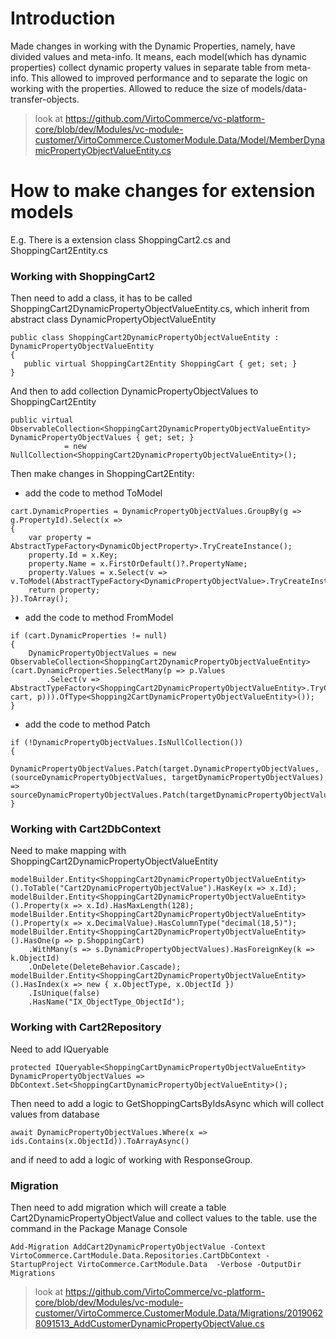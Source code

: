 # Introduction
Made changes in working with the Dynamic Properties, namely, have divided values and meta-info.
It means, each model(which has dynamic properties) collect dynamic property values in separate table from meta-info.
This allowed to improved performance and to separate the logic on working with the properties. Allowed to reduce the size of models/data-transfer-objects.

> look at https://github.com/VirtoCommerce/vc-platform-core/blob/dev/Modules/vc-module-customer/VirtoCommerce.CustomerModule.Data/Model/MemberDynamicPropertyObjectValueEntity.cs

# How to make changes for extension models
E.g. There is a extension class ShoppingCart2.cs and ShoppingCart2Entity.cs

### Working with ShoppingCart2
Then need to add a class, it has to be called ShoppingCart2DynamicPropertyObjectValueEntity.cs, which inherit from abstract class DynamicPropertyObjectValueEntity

```
public class ShoppingCart2DynamicPropertyObjectValueEntity : DynamicPropertyObjectValueEntity
{
   public virtual ShoppingCart2Entity ShoppingCart { get; set; }
}
```

And then to add collection DynamicPropertyObjectValues to ShoppingCart2Entity

```
public virtual ObservableCollection<ShoppingCart2DynamicPropertyObjectValueEntity> DynamicPropertyObjectValues { get; set; }
            = new NullCollection<ShoppingCart2DynamicPropertyObjectValueEntity>();
```

Then make changes in ShoppingCart2Entity:

* add the code to method ToModel

```
cart.DynamicProperties = DynamicPropertyObjectValues.GroupBy(g => g.PropertyId).Select(x =>
{
	var property = AbstractTypeFactory<DynamicObjectProperty>.TryCreateInstance();
	property.Id = x.Key;
	property.Name = x.FirstOrDefault()?.PropertyName;
	property.Values = x.Select(v => v.ToModel(AbstractTypeFactory<DynamicPropertyObjectValue>.TryCreateInstance())).ToArray();
	return property;
}).ToArray();
```

* add the code to method FromModel

```
if (cart.DynamicProperties != null)
{
	DynamicPropertyObjectValues = new ObservableCollection<ShoppingCart2DynamicPropertyObjectValueEntity>(cart.DynamicProperties.SelectMany(p => p.Values
		.Select(v => AbstractTypeFactory<ShoppingCart2DynamicPropertyObjectValueEntity>.TryCreateInstance().FromModel(v, cart, p))).OfType<Shopping2CartDynamicPropertyObjectValueEntity>());
}
```

* add the code to method Patch

```
if (!DynamicPropertyObjectValues.IsNullCollection())
{
	DynamicPropertyObjectValues.Patch(target.DynamicPropertyObjectValues, (sourceDynamicPropertyObjectValues, targetDynamicPropertyObjectValues) => sourceDynamicPropertyObjectValues.Patch(targetDynamicPropertyObjectValues));
}
```

### Working with Cart2DbContext
Need to make mapping with ShoppingCart2DynamicPropertyObjectValueEntity 

```
modelBuilder.Entity<ShoppingCart2DynamicPropertyObjectValueEntity>().ToTable("Cart2DynamicPropertyObjectValue").HasKey(x => x.Id);
modelBuilder.Entity<ShoppingCart2DynamicPropertyObjectValueEntity>().Property(x => x.Id).HasMaxLength(128);
modelBuilder.Entity<ShoppingCart2DynamicPropertyObjectValueEntity>().Property(x => x.DecimalValue).HasColumnType("decimal(18,5)");
modelBuilder.Entity<ShoppingCart2DynamicPropertyObjectValueEntity>().HasOne(p => p.ShoppingCart)
	.WithMany(s => s.DynamicPropertyObjectValues).HasForeignKey(k => k.ObjectId)
	.OnDelete(DeleteBehavior.Cascade);
modelBuilder.Entity<ShoppingCart2DynamicPropertyObjectValueEntity>().HasIndex(x => new { x.ObjectType, x.ObjectId })
	.IsUnique(false)
	.HasName("IX_ObjectType_ObjectId");
```

### Working with Cart2Repository
Need to add IQueryable<ShoppingCart2DynamicPropertyObjectValueEntity>
```
protected IQueryable<ShoppingCartDynamicPropertyObjectValueEntity> DynamicPropertyObjectValues => DbContext.Set<ShoppingCartDynamicPropertyObjectValueEntity>();
```
Then need to add a logic to GetShoppingCartsByIdsAsync which will collect values from database
```
await DynamicPropertyObjectValues.Where(x => ids.Contains(x.ObjectId)).ToArrayAsync()
```
and if need to add a logic of working with ResponseGroup.

### Migration
Then need to add migration which will create a table Cart2DynamicPropertyObjectValue and collect values to the table.
use the command in the Package Manage Console
```
Add-Migration AddCart2DynamicPropertyObjectValue -Context VirtoCommerce.CartModule.Data.Repositories.CartDbContext -StartupProject VirtoCommerce.CartModule.Data  -Verbose -OutputDir Migrations
```

> look at https://github.com/VirtoCommerce/vc-platform-core/blob/dev/Modules/vc-module-customer/VirtoCommerce.CustomerModule.Data/Migrations/20190628091513_AddCustomerDynamicPropertyObjectValue.cs





